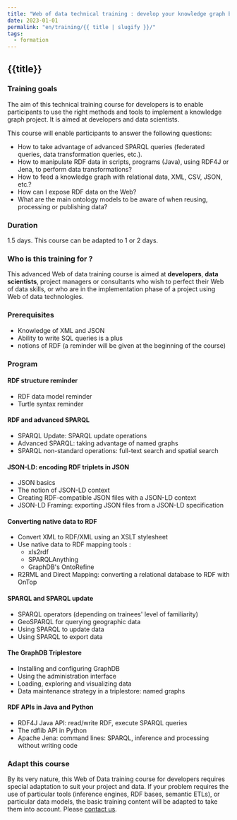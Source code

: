 ```yaml
---
title: "Web of data technical training : develop your knowledge graph based system"
date: 2023-01-01
permalink: "en/training/{{ title | slugify }}/"
tags:
  - formation
---
```


## {{title}}

### Training goals

The aim of this technical training course for developers is to enable participants to use the right methods and tools to implement a knowledge graph project. It is aimed at developers and data scientists.

This course will enable participants to answer the following questions:

- How to take advantage of advanced SPARQL queries (federated queries, data transformation queries, etc.).
- How to manipulate RDF data in scripts, programs (Java), using RDF4J or Jena, to perform data transformations?
- How to feed a knowledge graph with relational data, XML, CSV, JSON, etc.?
- How can I expose RDF data on the Web?
- What are the main ontology models to be aware of when reusing, processing or publishing data?

### Duration

1.5 days. This course can be adapted to 1 or 2 days.

### Who is this training for ?

This advanced Web of data training course is aimed at **developers**, **data scientists**, project managers or consultants who wish to perfect their Web of data skills, or who are in the implementation phase of a project using Web of data technologies.

### Prerequisites

- Knowledge of XML and JSON
- Ability to write SQL queries is a plus
- notions of RDF (a reminder will be given at the beginning of the course)

### Program

#### RDF structure reminder

- RDF data model reminder
- Turtle syntax reminder

#### RDF and advanced SPARQL
  - SPARQL Update: SPARQL update operations
  - Advanced SPARQL: taking advantage of named graphs
  - SPARQL non-standard operations: full-text search and spatial search

#### JSON-LD: encoding RDF triplets in JSON
  - JSON basics
  - The notion of JSON-LD context
  - Creating RDF-compatible JSON files with a JSON-LD context
  - JSON-LD Framing: exporting JSON files from a JSON-LD specification

#### Converting native data to RDF
  - Convert XML to RDF/XML using an XSLT stylesheet
  - Use native data to RDF mapping tools :
    - xls2rdf
    - SPARQLAnything
    - GraphDB's OntoRefine
  - R2RML and Direct Mapping: converting a relational database to RDF with OnTop

#### SPARQL and SPARQL update
  - SPARQL operators (depending on trainees' level of familiarity)
  - GeoSPARQL for querying geographic data
  - Using SPARQL to update data
  - Using SPARQL to export data

#### The GraphDB Triplestore
  - Installing and configuring GraphDB
  - Using the administration interface
  - Loading, exploring and visualizing data
  - Data maintenance strategy in a triplestore: named graphs

#### RDF APIs in Java and Python
  - RDF4J Java API: read/write RDF, execute SPARQL queries
  - The rdflib API in Python
  - Apache Jena: command lines: SPARQL, inference and processing without writing code

### Adapt this course

By its very nature, this Web of Data training course for developers requires special adaptation to suit your project and data. If your problem requires the use of particular tools (inference engines, RDF bases, semantic ETLs), or particular data models, the basic training content will be adapted to take them into account. Please [contact us](https://sparna.fr/contact/).